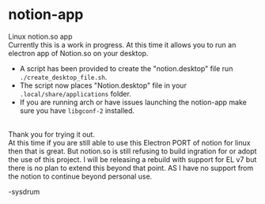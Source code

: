 # notion-app
Linux notion.so app <br>
Currently this is a work in progress. At this time it allows you to run an electron app of Notion.so on your desktop.
* A script has been provided to create the "notion.desktop" file run `./create_desktop_file.sh`.
* The script now places "Notion.desktop" file in your `.local/share/applications` folder.
* If you are running arch or have issues launching the notion-app make sure you have `libgconf-2` installed.
<br>
Thank you for trying it out.
<br>
At this time if you are still able to use this Electron PORT of notion for linux then that is great. But notion.so is still refusing to build ingration for or adopt the use of this project.
I will be releasing a rebuild with support for EL v7 but there is no plan to extend this beyond that point. AS I have no support from the notion to continue beyond personal use.


-sysdrum 
